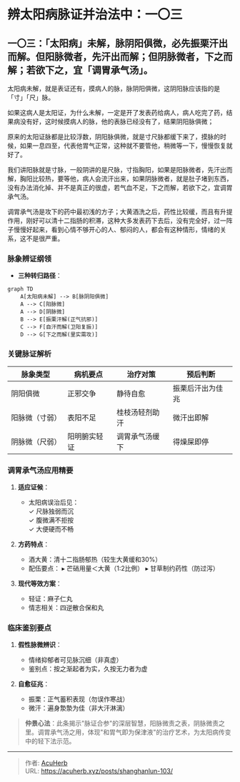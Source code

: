# 辨太阳病脉证并治法中：一〇三


## 一〇三：「太阳病」未解，脉阴阳俱微，必先振栗汗出而解。但阳脉微者，先汗出而解；但阴脉微者，下之而解；若欲下之，宜「调胃承气汤」。

<!--more-->

太阳病未解，就是表证还有，摸病人的脉，脉阴阳俱微，这阴阳脉应该指的是「寸」「尺」脉。

如果这病人是太阳证，为什么未解，一定是开了发表药给病人，病人吃完了药，结果病没有好，这时候摸病人的脉，他的表脉已经没有了，结果阴阳脉俱微；

原来的太阳证脉都是比较浮数，阴阳脉俱微，就是寸尺脉都缓下来了，摸脉的时候，如果一息四至，代表他胃气正常，这种就不要管他，稍微等一下，慢慢恢复就好了。

我们讲阳脉就是寸脉，一般阴讲的是尺脉，寸指胸阳，如果是阳脉微者，先汗出而解，胸阳比较热，要等他，病人会流汗出来，如果阴脉微者，就是肚子堵到东西，没有办法消化掉、并不是真正的很虚，若气血不足，下之而解，若欲下之，宜调胃承气汤。

调胃承气汤是攻下的药中最初浅的方子；大黄酒洗之后，药性比较缓，而且有升提作用，刚好可以清十二指肠的积滞，这种大多发表药下去后，没有完全好，过一阵子慢慢好起来，看到心情不够开心的人、郁闷的人，都会有这种情形，情绪的关系，这不是很严重。

### 脉象辨证纲领
- **三种转归路径**：
```mermaid
graph TD
    A[太阳病未解] --> B[脉阴阳俱微]
    A --> C[阳脉微]
    A --> D[阴脉微]
    B --> E[振栗汗解(正气抗邪)]
    C --> F[自汗而解(卫阳复振)]
    D --> G[下之而解(里实需攻)]
```

### 关键脉证解析
| 脉象类型       | 病机要点         | 治疗对策           | 预后判断           |
|----------------|------------------|--------------------|--------------------|
| 阴阳俱微       | 正邪交争         | 静待自愈           | 振栗后汗出为佳兆   |
| 阳脉微（寸弱） | 表阳不足         | 桂枝汤轻剂助汗     | 微汗出即解         |
| 阴脉微（尺弱） | 阳明腑实轻证     | 调胃承气汤缓下     | 得燥屎即停         |

### 调胃承气汤应用精要
1. **适应证候**：  
   - 太阳病误治后见：  
     ✓ 尺脉独弱而沉  
     ✓ 腹微满不拒按  
     ✓ 大便硬而不畅  

2. **方药特点**：
   - 酒大黄：清十二指肠郁热（较生大黄缓和30%）
   - 配伍要点：
     ▸ 芒硝用量＜大黄（1:2比例）
     ▸ 甘草制约药性（防过泻）

3. **现代等效方案**：
   - 轻证：麻子仁丸
   - 情志相关：四逆散合保和丸

### 临床鉴别要点
1. **假性脉微辨识**：
   - 情绪抑郁者可见脉沉细（非真虚）
   - 鉴别点：按之渐起者为实，久按无力者为虚

2. **自愈征兆**：
   - 振栗：正气蓄积表现（勿误作寒战）
   - 微汗：遍身漐漐为佳（非大汗淋漓）

> **仲景心法**：此条揭示"脉证合参"的深层智慧，阳脉微责之表，阴脉微责之里。调胃承气汤之用，体现"和胃气即为保津液"的治疗艺术，为太阳病传变中的轻下法示范。

---

> 作者: [AcuHerb](https://acuherb.xyz)  
> URL: https://acuherb.xyz/posts/shanghanlun-103/  

